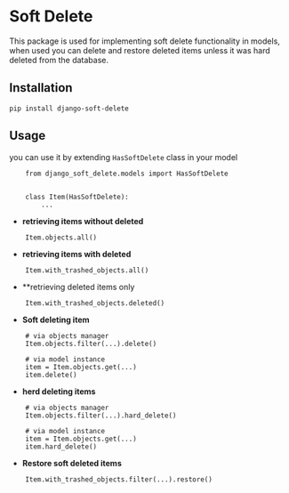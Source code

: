 # Soft Delete

This package is used for implementing soft delete functionality in models,
when used you can delete and restore deleted items unless it was hard deleted from the database.


## Installation

```
pip install django-soft-delete
```

## Usage

you can use it by extending `HasSoftDelete` class in your model

```
    from django_soft_delete.models import HasSoftDelete
    
    
    class Item(HasSoftDelete):
        ...
```

* **retrieving items without deleted**
```
    Item.objects.all()
```

* **retrieving items with deleted**
```
    Item.with_trashed_objects.all()
```

* **retrieving deleted items only
```
    Item.with_trashed_objects.deleted()
```
* **Soft deleting item**
```
    # via objects manager
    Item.objects.filter(...).delete()

    # via model instance
    item = Item.objects.get(...)
    item.delete()
```
* **herd deleting items**
```
    # via objects manager
    Item.objects.filter(...).hard_delete()

    # via model instance
    item = Item.objects.get(...)
    item.hard_delete()
```

* **Restore soft deleted items**

```
    Item.with_trashed_objects.filter(...).restore()
```